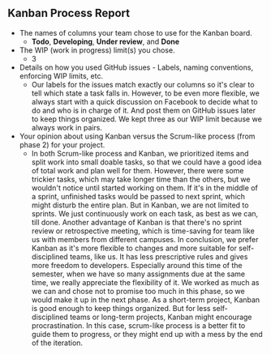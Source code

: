 ## Kanban Process Report
  * The names of columns your team chose to use for the Kanban board.
    - __Todo__, __Developing__, __Under review__, and __Done__
  * The WIP (work in progress) limit(s) you chose.     
    - 3
  * Details on how you used GitHub issues - Labels, naming conventions, enforcing WIP limits, etc.
    - Our labels for the issues match exactly our columns so it's clear to tell which state a task falls in. However, to be even more flexible, we always start with a quick discussion on Facebook to decide what to do and who is in charge of it. And post them on GitHub issues later to keep things organized. We kept three as our WIP limit because we always work in pairs.
  * Your opinion about using Kanban versus the Scrum-like process (from phase 2) for your project.     
    * In both Scrum-like process and Kanban, we prioritized items and split work into small doable tasks, so that we could have a good idea of total work and plan well for them. However, there were some trickier tasks, which may take longer time than the others, but we wouldn't notice until started working on them. If it's in the middle of a sprint, unfinished tasks would be passed to next sprint, which might disturb the entire plan. But in Kanban, we are not limited to sprints. We just continuously work on each task, as best as we can, till done. Another advantage of Kanban is that there's no sprint review or retrospective meeting, which is time-saving for team like us with members from different campuses. In conclusion, we prefer Kanban as it's more flexible to changes and more suitable for self-disciplined teams, like us. It has less prescriptive rules and gives more freedom to developers. Especially around this time of the semester, when we have so many assignments due at the same time, we really appreciate the flexibility of it. We worked as much as we can and chose not to promise too much in this phase, so we would make it up in the next phase. As a short-term project, Kanban is good enough to keep things organized. But for less self-disciplined teams or long-term projects, Kanban might encourage procrastination. In this case, scrum-like process is a better fit to guide them to progress, or they might end up with a mess by the end of the iteration.
    

